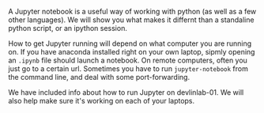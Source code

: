 A Jupyter notebook is a useful way of working with python (as well as a few other languages).  We will show you what makes it differnt than a standaline python script, or an ipython session.

How to get Jupyter running will depend on what computer you are running on.  If you have anaconda installed right on your own laptop, sipmly opening an `.ipynb` file should launch a notebook.  On remote computers, often you just go to a certain url.  Sometimes you have to run `jupyter-notebook` from the command line, and deal with some port-forwarding.  

We have included info about how to run Jupyter on devlinlab-01.  We will also help make sure it's working on each of your laptops.
